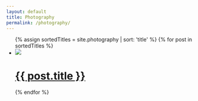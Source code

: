 ```yaml
---
layout: default
title: Photography
permalink: /photography/
---
```


<div class="wrapper">
  <ul class="photography-list">
    {% assign sortedTitles = site.photography | sort: 'title' %}
    {% for post in sortedTitles %}
      <li>
        <a href="{{ post.url | prepend: site.baseurl }}">
          <img class="post-left" src="{{ post.thumbnail }}" />
        </a>
        <div class="post-right">
          <h1 class="post-link">
            <a href="{{ post.url | prepend: site.baseurl }}">{{ post.title }}</a>
          </h1>
        </div>
      </li>
    {% endfor %}
  </ul>
</div>
